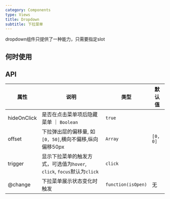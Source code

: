 ```yaml
---
category: Components
type: Views
title: Dropdown
subtitle: 下拉菜单
---
```


dropdown组件只提供了一种能力，只需要指定slot

## 何时使用


## API


属性 | 说明 | 类型 | 默认值
-----|-----|-----|------
hideOnClick | 是否在点击菜单项后隐藏菜单 ｜ `Boolean` | `true` |
offset | 下拉弹出层的偏移量, 如`[0, 50]`,横向不偏移,纵向偏移50px | `Array` | `[0, 0]` |
trigger | 显示下拉菜单的触发方式，可选值为`hover`, `click`, `focus`默认为`click` | `click` |
@change | 下拉菜单展示状态变化时触发 | `function(isOpen)` | 无 |


